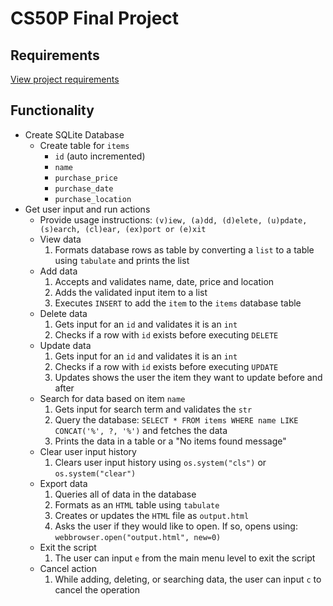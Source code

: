 # CS50P Final Project

## Requirements
[View project requirements](https://cs50.harvard.edu/python/2022/project/)

## Functionality
* Create SQLite Database
    * Create table for ```items```
        * ```id``` (auto incremented)
        * ```name```
        * ```purchase_price```
        * ```purchase_date```
        * ```purchase_location```
* Get user input and run actions
    * Provide usage instructions: ```(v)iew, (a)dd, (d)elete, (u)pdate, (s)earch, (cl)ear, (ex)port or (e)xit```
    * View data
        1. Formats database rows as table by converting a ```list``` to a table using ```tabulate``` and prints the list
    * Add data
        1. Accepts and validates name, date, price and location
        2. Adds the validated input item to a list
        3. Executes ```INSERT``` to add the ```item``` to the ```items``` database table
    * Delete data
        1. Gets input for an ```id``` and validates it is an ```int```
        2. Checks if a row with ```id``` exists before executing ```DELETE```
    * Update data
        1. Gets input for an ```id``` and validates it is an ```int```
        2. Checks if a row with ```id``` exists before executing ```UPDATE```
        3. Updates shows the user the item they want to update before and after
    * Search for data based on item ```name```
        1. Gets input for search term and validates the ```str```
        2. Query the database: ```SELECT * FROM items WHERE name LIKE CONCAT('%', ?, '%')``` and fetches the data
        3. Prints the data in a table or a "No items found message"
    * Clear user input history
        1. Clears user input history using ```os.system("cls")``` or ```os.system("clear")```
    * Export data
        1. Queries all of data in the database
        2. Formats as an ```HTML``` table using ```tabulate```
        3. Creates or updates the ```HTML``` file as ```output.html```
        4. Asks the user if they would like to open. If so, opens using: ```webbrowser.open("output.html", new=0)```
    * Exit the script
        1. The user can input ```e``` from the main menu level to exit the script
    * Cancel action
        1. While adding, deleting, or searching data, the user can input ```c``` to cancel the operation